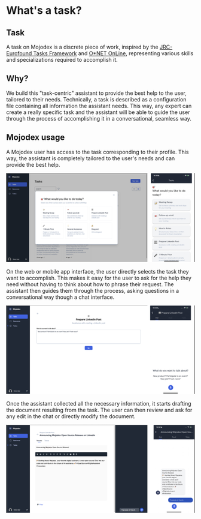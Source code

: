 # What's a task?

## Task
A task on Mojodex is a discrete piece of work, inspired by the [JRC-Eurofound Tasks Framework](https://joint-research-centre.ec.europa.eu/scientific-activities-z/employment/job-tasks-and-work-organisation_en) and [O*NET OnLine](https://www.onetonline.org/), representing various skills and specializations required to accomplish it.

## Why?
We build this "task-centric" assistant to provide the best help to the user, tailored to their needs. Technically, a task is described as a configuration file containing all information the assistant needs. This way, any expert can create a really specific task and the assistant will be able to guide the user through the process of accomplishing it in a conversational, seamless way.

## Mojodex usage
A Mojodex user has access to the task corresponding to their profile. This way, the assistant is completely tailored to the user's needs and can provide the best help.

![tasks](./images/tasks.png)

On the web or mobile app interface, the user directly selects the task they want to accomplish. This makes it easy for the user to ask for the help they need without having to think about how to phrase their request.
The assistant then guides them through the process, asking questions in a conversational way though a chat interface.

![starting_task](./images/starting_task.png)

Once the assistant collected all the necessary information, it starts drafting the document resulting from the task. The user can then review and ask for any edit in the chat or directly modify the document.

![edit_document](./images/edit_document.png)
